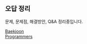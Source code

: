 ## 오답 정리
문제, 문제점, 해결방안, Q&A 정리중입니다.

[Baekjoon](https://typhoon-burn-37c.notion.site/e2a3a54039954145945142c59fd2362f?v=634fb5086e824ecba430165a817934e7&pvs=4)
<br />
[Programmers](https://typhoon-burn-37c.notion.site/Programmers-2edc557ea8f743e6b6abfdbc1ccdd80b?pvs=4)
